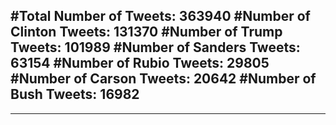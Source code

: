 #Total Number of Tweets: 363940 
#Number of Clinton Tweets: 131370
#Number of Trump Tweets: 101989
#Number of Sanders Tweets: 63154
#Number of Rubio Tweets: 29805
#Number of Carson Tweets: 20642
#Number of Bush Tweets: 16982
---
---
